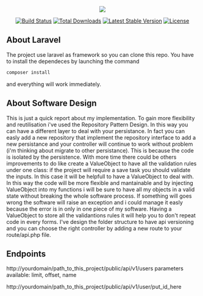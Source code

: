 <p align="center"><img src="https://laravel.com/assets/img/components/logo-laravel.svg"></p>

<p align="center">
<a href="https://travis-ci.org/laravel/framework"><img src="https://travis-ci.org/laravel/framework.svg" alt="Build Status"></a>
<a href="https://packagist.org/packages/laravel/framework"><img src="https://poser.pugx.org/laravel/framework/d/total.svg" alt="Total Downloads"></a>
<a href="https://packagist.org/packages/laravel/framework"><img src="https://poser.pugx.org/laravel/framework/v/stable.svg" alt="Latest Stable Version"></a>
<a href="https://packagist.org/packages/laravel/framework"><img src="https://poser.pugx.org/laravel/framework/license.svg" alt="License"></a>
</p>

## About Laravel

The project use laravel as framework so you can clone this repo. You have to install the dependeces by launching the command
```sh
composer install
```
and everything will work immediately.

## About Software Design
This is just a quick report about my implementation.
To gain more flexibility and reutilisation i've used the Repository Pattern Design. In this way you can have a different layer to deal with your persistance. In fact you can easly add a new repository that implement the repository interface to add a new persistance and your controller will continue to work without problem  (i'm thinking about migrate to other persistance). This is because the code is isolated by the persistence.
With more time there could be others improvements to do like create a ValueObject to have all the validation rules under one class: if the project will require a save task you should validate the inputs. In this case it will be helpfull to have a ValueObject to deal with. In this way the code will be more flexible and mantainable and by injecting ValueObject into my functions i will be sure to have all my objects in a valid state without breaking the whole software process. If something will goes wrong the software will raise an exception and i could manage it easly because the error is in only in one piece of my software. Having a ValueObject to store all the validantions rules it will help you to don't repeat code in every forms.
I've design the folder structure to have api versioning and you can choose the right controller by adding a new route to your route/api.php file.

## Endpoints

http://yourdomain/path_to_this_project/public/api/v1/users
parameters available: limit, offset, name

http://yourdomain/path_to_this_project/public/api/v1/user/put_id_here


